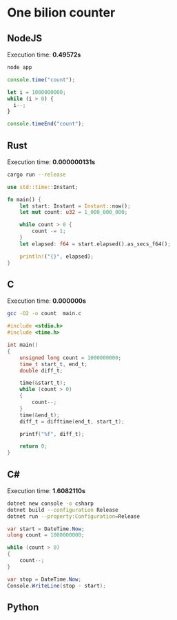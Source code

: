 # One bilion counter

## NodeJS

Execution time: **0.49572s**

```sh
node app
```

```js
console.time("count");

let i = 1000000000;
while (i > 0) {
  i--;
}

console.timeEnd("count");
```

## Rust

Execution time: **0.000000131s**

```sh
cargo run --release
```

```rust
use std::time::Instant;

fn main() {
    let start: Instant = Instant::now();
    let mut count: u32 = 1_000_000_000;

    while count > 0 {
        count -= 1;
    }
    let elapsed: f64 = start.elapsed().as_secs_f64();

    println!("{}", elapsed);
}
```

## C

Execution time: **0.000000s**

```sh
gcc -O2 -o count  main.c 
```

```c
#include <stdio.h>
#include <time.h>

int main()
{
    unsigned long count = 1000000000;
    time_t start_t, end_t;
    double diff_t;

    time(&start_t);
    while (count > 0)
    {
        count--;
    }
    time(&end_t);
    diff_t = difftime(end_t, start_t);

    printf("%f", diff_t);

    return 0;
}
```

## C#

Execution time: **1.6082110s**

```sh
dotnet new console -o csharp
dotnet build --configuration Release
dotnet run --property:Configuration=Release
```

```cs
var start = DateTime.Now;
ulong count = 1000000000;

while (count > 0)
{
    count--;
}

var stop = DateTime.Now;
Console.WriteLine(stop - start);
```

## Python

